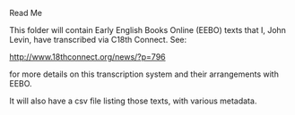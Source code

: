 Read Me

This folder will contain Early English Books Online (EEBO) texts that I, John Levin, have transcribed via C18th Connect. See:

http://www.18thconnect.org/news/?p=796

for more details on this transcription system and their arrangements with EEBO.

It will also have a csv file listing those texts, with various metadata.

